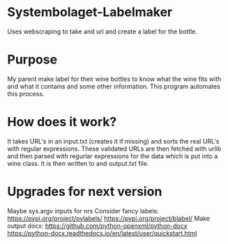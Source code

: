 # Systembolaget-Labelmaker
Uses webscraping to take and url and create a label for the bottle.

# Purpose
My parent make label for their wine bottles to know what the wine fits with and what it contains and some other information.
This program automates this process. 

# How does it work?
It takes URL's in an input.txt (creates it if missing) and sorts the real URL's with regular expressions.
These validated URLs are then fetched with urlib and then parsed with regurlar expressions for the data which is put into a wine class.
It is then written to and output.txt file.

# Upgrades for next version
Maybe sys.argv inputs for nrs
Consider fancy labels:
https://pypi.org/project/pylabels/
https://pypi.org/project/blabel/
Make output docx:
https://github.com/python-openxml/python-docx
https://python-docx.readthedocs.io/en/latest/user/quickstart.html
